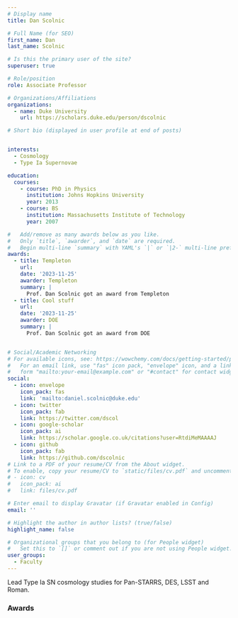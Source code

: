 ```yaml
---
# Display name
title: Dan Scolnic

# Full Name (for SEO)
first_name: Dan
last_name: Scolnic

# Is this the primary user of the site?
superuser: true

# Role/position
role: Associate Professor

# Organizations/Affiliations
organizations:
  - name: Duke University
    url: https://scholars.duke.edu/person/dscolnic

# Short bio (displayed in user profile at end of posts)


interests:
  - Cosmology
  - Type Ia Supernovae

education:
  courses:
    - course: PhD in Physics
      institution: Johns Hopkins University
      year: 2013
    - course: BS
      institution: Massachusetts Institute of Technology
      year: 2007

#   Add/remove as many awards below as you like.
#   Only `title`, `awarder`, and `date` are required.
#   Begin multi-line `summary` with YAML's `|` or `|2-` multi-line prefix and indent 2 spaces below.
awards:
  - title: Templeton
    url:
    date: '2023-11-25'
    awarder: Templeton
    summary: |
      Prof. Dan Scolnic got an award from Templeton
  - title: Cool stuff
    url:
    date: '2023-11-25'
    awarder: DOE
    summary: |
      Prof. Dan Scolnic got an award from DOE


# Social/Academic Networking
# For available icons, see: https://wowchemy.com/docs/getting-started/page-builder/#icons
#   For an email link, use "fas" icon pack, "envelope" icon, and a link in the
#   form "mailto:your-email@example.com" or "#contact" for contact widget.
social:
  - icon: envelope
    icon_pack: fas
    link: 'mailto:daniel.scolnic@duke.edu'
  - icon: twitter
    icon_pack: fab
    link: https://twitter.com/dscol
  - icon: google-scholar
    icon_pack: ai
    link: https://scholar.google.co.uk/citations?user=RtdiMeMAAAAJ
  - icon: github
    icon_pack: fab
    link: https://github.com/dscolnic
# Link to a PDF of your resume/CV from the About widget.
# To enable, copy your resume/CV to `static/files/cv.pdf` and uncomment the lines below.
# - icon: cv
#   icon_pack: ai
#   link: files/cv.pdf

# Enter email to display Gravatar (if Gravatar enabled in Config)
email: ''

# Highlight the author in author lists? (true/false)
highlight_name: false

# Organizational groups that you belong to (for People widget)
#   Set this to `[]` or comment out if you are not using People widget.
user_groups:
  - Faculty
---
```



Lead Type Ia SN cosmology studies for Pan-STARRS, DES, LSST and Roman.

### Awards
<script type="text/javascript" src="https://scholars.duke.edu/widgets/api/v0.9/people/awards/all.js?uri=https://scholars.duke.edu/individual/per2182132&formatting=detailed&style=yes&start=2019-04-01&end=2057-04-30"> </script>
